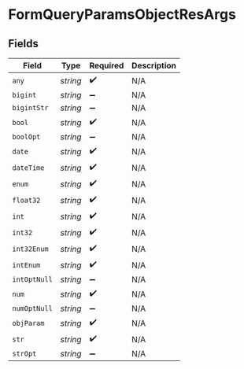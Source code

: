 # FormQueryParamsObjectResArgs


## Fields

| Field              | Type               | Required           | Description        |
| ------------------ | ------------------ | ------------------ | ------------------ |
| `any`              | *string*           | :heavy_check_mark: | N/A                |
| `bigint`           | *string*           | :heavy_minus_sign: | N/A                |
| `bigintStr`        | *string*           | :heavy_minus_sign: | N/A                |
| `bool`             | *string*           | :heavy_check_mark: | N/A                |
| `boolOpt`          | *string*           | :heavy_minus_sign: | N/A                |
| `date`             | *string*           | :heavy_check_mark: | N/A                |
| `dateTime`         | *string*           | :heavy_check_mark: | N/A                |
| `enum`             | *string*           | :heavy_check_mark: | N/A                |
| `float32`          | *string*           | :heavy_check_mark: | N/A                |
| `int`              | *string*           | :heavy_check_mark: | N/A                |
| `int32`            | *string*           | :heavy_check_mark: | N/A                |
| `int32Enum`        | *string*           | :heavy_check_mark: | N/A                |
| `intEnum`          | *string*           | :heavy_check_mark: | N/A                |
| `intOptNull`       | *string*           | :heavy_minus_sign: | N/A                |
| `num`              | *string*           | :heavy_check_mark: | N/A                |
| `numOptNull`       | *string*           | :heavy_minus_sign: | N/A                |
| `objParam`         | *string*           | :heavy_check_mark: | N/A                |
| `str`              | *string*           | :heavy_check_mark: | N/A                |
| `strOpt`           | *string*           | :heavy_minus_sign: | N/A                |